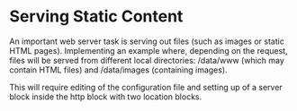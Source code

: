 # Serving Static Content
An important web server task is serving out files (such as images or static HTML pages).
Implementing an example where, depending on the request, files will be served from different local directories: /data/www (which may contain HTML files) and /data/images (containing images). <br/>

This will require editing of the configuration file and setting up of a server block inside the http block with two location blocks. 